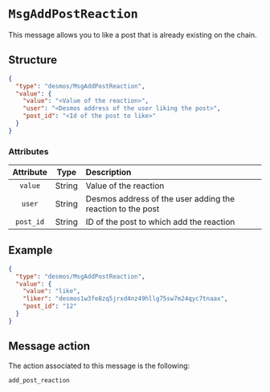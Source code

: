 # `MsgAddPostReaction`
This message allows you to like a post that is already existing on the chain. 

## Structure
```json
{
  "type": "desmos/MsgAddPostReaction",
  "value": {
    "value": "<Value of the reaction>",
    "user": "<Desmos address of the user liking the post>",
    "post_id": "<Id of the post to like>"
  }
}
```

### Attributes
| Attribute | Type | Description |
| :-------: | :----: | :-------- |
| `value` | String | Value of the reaction | 
| `user` | String | Desmos address of the user adding the reaction to the post | 
| `post_id` | String | ID of the post to which add the reaction | 

## Example
```json
{
  "type": "desmos/MsgAddPostReaction",
  "value": {
    "value": "like",
    "liker": "desmos1w3fe8zq5jrxd4nz49hllg75sw7m24qyc7tnaax",
    "post_id": "12"
  }
}
```

## Message action
The action associated to this message is the following: 

```
add_post_reaction
```